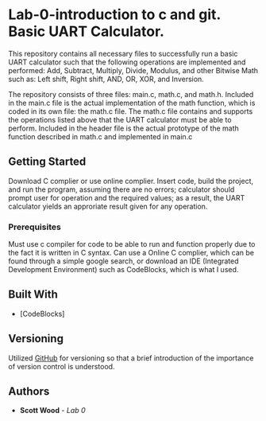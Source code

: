 # Lab-0-introduction to c and git. Basic UART Calculator.

This repository contains all necessary files to successfully run a basic UART calculator such that the following operations are implemented and performed: Add, Subtract, Multiply, Divide, Modulus, and other Bitwise Math such as: Left shift, Right shift, AND, OR, XOR, and Inversion. 

The repository consists of three files: main.c, math.c, and math.h. Included in the main.c file is the actual implementation of the math function, which is coded in its own file: the math.c file. The math.c file contains and supports the operations listed above that the UART calculator must be able to perform. Included in the header file is the actual prototype of the math function described in math.c and implemented in main.c

## Getting Started

Download C complier or use online complier. Insert code, build the project, and run the program, assuming there are no errors; calculator should prompt user for operation and the required values; as a result, the UART calculator yields an approriate result given for any operation.

### Prerequisites

Must use c compiler for code to be able to run and function properly due to the fact it is written in C syntax. Can use a Online C complier, which can be found through a simple google search, or download an IDE (Integrated Development Environment) such as CodeBlocks, which is what I used.

## Built With

* [CodeBlocks]

## Versioning

Utilized [GitHub](http://semver.org/) for versioning so that a brief introduction of the importance of version control is understood.

## Authors

* **Scott Wood** - *Lab 0*







